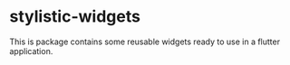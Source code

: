 # stylistic-widgets
This is package contains some reusable widgets ready to use in a flutter application.
